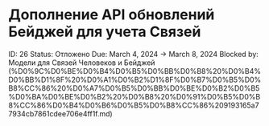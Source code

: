 # Дополнение API обновлений Бейджей для учета Связей

ID: 26
Status: Отложено
Due: March 4, 2024 → March 8, 2024
Blocked by: Модели для Связей Человеков и Бейджей (%D0%9C%D0%BE%D0%B4%D0%B5%D0%BB%D0%B8%20%D0%B4%D0%BB%D1%8F%20%D0%A1%D0%B2%D1%8F%D0%B7%D0%B5%D0%B8%CC%86%20%D0%A7%D0%B5%D0%BB%D0%BE%D0%B2%D0%B5%D0%BA%D0%BE%D0%B2%20%D0%B8%20%D0%91%D0%B5%D0%B8%CC%86%D0%B4%D0%B6%D0%B5%D0%B8%CC%86%209193165a77934cb7861cdee706e4ff1f.md)